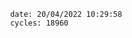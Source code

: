 

                date: 20/04/2022 10:29:58
                cycles: 18960

                         